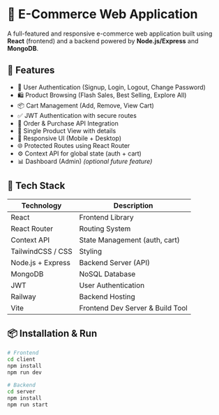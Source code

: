 # 🛒 E-Commerce Web Application

A full-featured and responsive e-commerce web application built using **React** (frontend) and a backend powered by **Node.js/Express** and **MongoDB**.

## 🔧 Features

- 🔐 User Authentication (Signup, Login, Logout, Change Password)
- 🛍️ Product Browsing (Flash Sales, Best Selling, Explore All)
- 📦 Cart Management (Add, Remove, View Cart)
- ✅ JWT Authentication with secure routes
- 📄 Order & Purchase API Integration
- 🔎 Single Product View with details
- 📱 Responsive UI (Mobile + Desktop)
- 🌐 Protected Routes using React Router
- ⚙️ Context API for global state (auth + cart)
- 📊 Dashboard (Admin) *(optional future feature)*

## 🚀 Tech Stack

| Technology     | Description                      |
|----------------|----------------------------------|
| React          | Frontend Library                 |
| React Router   | Routing System                   |
| Context API    | State Management (auth, cart)    |
| TailwindCSS / CSS | Styling                       |
| Node.js + Express | Backend Server (API)          |
| MongoDB        | NoSQL Database                   |
| JWT            | User Authentication              |
| Railway        | Backend Hosting                  |
| Vite           | Frontend Dev Server & Build Tool |

## 📦 Installation & Run

```bash
# Frontend
cd client
npm install
npm run dev

# Backend
cd server
npm install
npm run start

